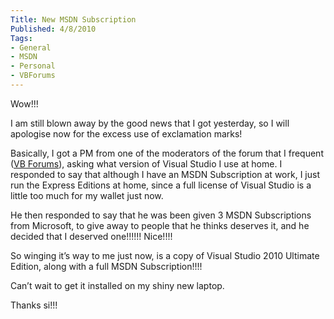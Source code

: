 ```yaml
---
Title: New MSDN Subscription
Published: 4/8/2010
Tags:
- General
- MSDN
- Personal
- VBForums
---
```


Wow!!!

I am still blown away by the good news that I got yesterday, so I will apologise now for the excess use of exclamation marks!

Basically, I got a PM from one of the moderators of the forum that I frequent ([VB Forums](http://www.vbforums.com/)), asking what version of Visual Studio I use at home. I responded to say that although I have an MSDN Subscription at work, I just run the Express Editions at home, since a full license of Visual Studio is a little too much for my wallet just now.

He then responded to say that he was been given 3 MSDN Subscriptions from Microsoft, to give away to people that he thinks deserves it, and he decided that I deserved one!!!!!! Nice!!!!

So winging it’s way to me just now, is a copy of Visual Studio 2010 Ultimate Edition, along with a full MSDN Subscription!!!!

Can’t wait to get it installed on my shiny new laptop.

Thanks si!!!
